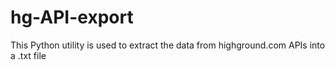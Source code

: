 # hg-API-export
This Python utility is used to extract the data from highground.com APIs into a .txt file
